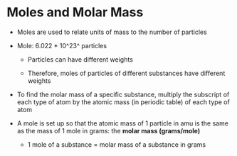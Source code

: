 # Moles and Molar Mass
-   Moles are used to relate units of mass to the number of particles
-   Mole: 6.022 * 10^23^ particles

    -   Particles can have different weights

    -   Therefore, moles of particles of different substances have different weights
-   To find the molar mass of a specific substance, multiply the subscript of each type of atom by the atomic mass (in periodic table) of each type of atom
-   A mole is set up so that the atomic mass of 1 particle in amu is the same as the mass of 1 mole in grams: the **molar mass (grams/mole)**

    -   1 mole of a substance = molar mass of a substance in grams


